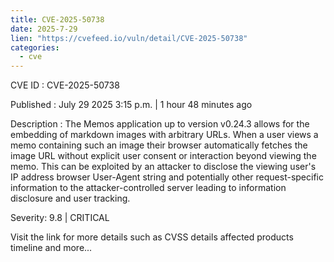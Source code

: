 ```yaml
--- 
title: CVE-2025-50738
date: 2025-7-29
lien: "https://cvefeed.io/vuln/detail/CVE-2025-50738"
categories:
  - cve
---
```


CVE ID : CVE-2025-50738

Published :  July 29
2025
3:15 p.m. | 1 hour
48 minutes ago

Description : The Memos application
up to version v0.24.3
allows for the embedding of markdown images with arbitrary URLs. When a user views a memo containing such an image
their browser automatically fetches the image URL without explicit user consent or interaction beyond viewing the memo. This can be exploited by an attacker to disclose the viewing user's IP address
browser User-Agent string
and potentially other request-specific information to the attacker-controlled server
leading to information disclosure and user tracking.

Severity: 9.8 | CRITICAL

Visit the link for more details
such as CVSS details
affected products
timeline
and more...

